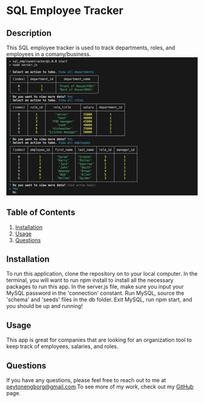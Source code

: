 
  # SQL Employee Tracker
  
  ## Description
  This SQL employee tracker is used to track departments, roles, and employees in a comany/business.
  ![Employee Tracker](/Screenshot%202023-11-22%20at%207.30.33%20PM.png)

  
## Table of Contents
1. [Installation](#installation)
2. [Usage](#usage)
3. [Questions](#questions)

  ## Installation
  To run this application, clone the repository on to your local computer. In the terminal, you will want to run npm install to install all the necessary packages to run this app. In the server.js file, make sure you input your MySQL password in the 'connection' constant.  Run MySQL, source the 'schema' and 'seeds' files in the db folder. Exit MySQL, run npm start, and you should be up and running!
  
  ## Usage
  This app is great for companies that are looking for an organization tool to keep track of employees, salaries, and roles.
  
  ## Questions
If you have any questions, please feel free to reach out to me at [peytonengborg@gmail.com](mailto:peytonengborg@gmail.com).To see more of my work, check out my [GitHub](https://github.com/phechzzz) page.
